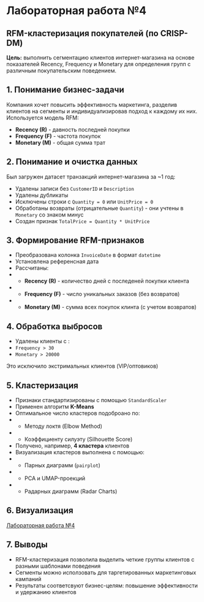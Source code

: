 # Лабораторная работа №4
## RFM-кластеризация покупателей (по CRISP-DM)
**Цель:** выполнить сегментацию клиентов интернет-магазина на основе показателей Recency, Frequency и Monetary для определения групп с различным покупательским поведением.

## 1. Понимание бизнес-задачи
Компания хочет повысить эффективность маркетинга, разделив клиентов на сегменты и индивидуализировав подход к каждому их них. Используется модель RFM:
- **Recency (R)** - давность последней покупки
- **Frequency (F)** - частота покупок
- **Monetary (M)** - общая сумма трат

## 2. Понимание и очистка данных
Был загружен датасет транзакций интернет-магазина за ~1 год:
- Удалены записи без `CustomerID` и `Description`
- Удалены дубликаты
- Исключены строки с `Quantity = 0` или `UnitPrice = 0`
- Обработаны возвраты (отрицательные `Quantity`) - они учтены в `Monetary` со знаком минус
- Создан признак `TotalPrice = Quantity * UnitPrice`

## 3. Формирование RFM-признаков
- Преобразована колонка `InvoiceDate` в формат `datetime`
- Установлена референсная дата
- Рассчитаны:
- - **Recency (R)** - количество дней с последеней покупки клиента
- - **Frequency (F)** - число уникальных заказов (без возвратов)
- - **Monetary (M)** - сумма всех покупок клинта (с учетом возвратов)

## 4. Обработка выбросов
- Удалены клиенты с :
- `Frequency > 30`
- `Monetary > 20000`

Это исключило экстримальных клиентов (VIP/оптовиков)

## 5. Кластеризация
- Признаки стандартизированы с помощью `StandardScaler`
- Применен алгоритм **K-Means**
- Оптимальное число кластеров подоброано по:
- - Методу локтя (Elbow Method)
- - Коэффициенту силуэту (Silhouette Score)
- Получено, например, **4 кластера** клиентов
- Визуализация кластеров выполнена с помощью:
- - Парных диаграмм (`pairplot`)
- - PCA и UMAP-проекций
- - Радарных диаграмм (Radar Charts)

## 6. Визуализация

[Лабораторная работа №4](Lab4_RFM_Clustering_for_Customer_Segmentation_(CRISP-DM).ipynb)

## 7. Выводы
- RFM-кластеризация позволила выделить четкие группы клиентов с разными шаблонами поведения
- Сегменты можно исползовать для таргетированных маркетинговых кампаний
- Результаты соответсвуют бизнес-целям: повышение эффективности и удержанию клиентов
